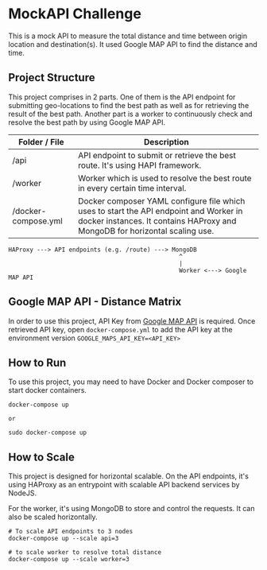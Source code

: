 # MockAPI Challenge

This is a mock API to measure the total distance and time between origin location and destination(s). It used Google MAP API to find the distance and time.

## Project Structure

This project comprises in 2 parts. One of them is the API endpoint for submitting geo-locations to find the best path as well as for retrieving the result of the best path. Another part is a worker to continuously check and resolve the best path by using Google MAP API.

Folder / File | Description
--------------|-------------
/api | API endpoint to submit or retrieve the best route. It's using HAPI framework.
/worker | Worker which is used to resolve the best route in every certain time interval.
/docker-compose.yml | Docker composer YAML configure file which uses to start the API endpoint and Worker in docker instances. It contains HAProxy and MongoDB for horizontal scaling use.

```
HAProxy ---> API endpoints (e.g. /route) ---> MongoDB
                                                ^
                                                |
                                             	Worker <---> Google MAP API
```

## Google MAP API - Distance Matrix

In order to use this project, API Key from [Google MAP API](https://developers.google.com/maps/documentation/distance-matrix/start) is required. Once retrieved API key, open `docker-compose.yml` to add the API key at the environment version `GOOGLE_MAPS_API_KEY=<API_KEY>`

## How to Run

To use this project, you may need to have Docker and Docker composer to start docker containers.

```
docker-compose up

or

sudo docker-compose up
```

## How to Scale

This project is designed for horizontal scalable. On the API endpoints, it's using HAProxy as an entrypoint with scalable API backend services by NodeJS.

For the worker, it's using MongoDB to store and control the requests. It can also be scaled horizontally.

```
# To scale API endpoints to 3 nodes
docker-compose up --scale api=3

# to scale worker to resolve total distance
docker-compose up --scale worker=3
```